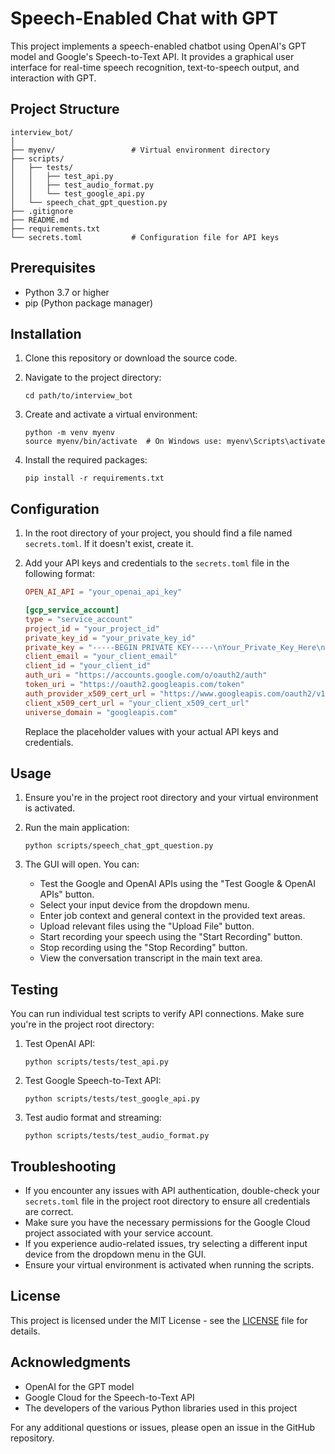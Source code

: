 # Speech-Enabled Chat with GPT

This project implements a speech-enabled chatbot using OpenAI's GPT model and Google's Speech-to-Text API. It provides a graphical user interface for real-time speech recognition, text-to-speech output, and interaction with GPT.

## Project Structure

```
interview_bot/
│
├── myenv/                 # Virtual environment directory
├── scripts/
│   ├── tests/
│   │   ├── test_api.py
│   │   ├── test_audio_format.py
│   │   └── test_google_api.py
│   └── speech_chat_gpt_question.py
├── .gitignore
├── README.md
├── requirements.txt
└── secrets.toml           # Configuration file for API keys
```

## Prerequisites

- Python 3.7 or higher
- pip (Python package manager)

## Installation

1. Clone this repository or download the source code.

2. Navigate to the project directory:
   ```
   cd path/to/interview_bot
   ```

3. Create and activate a virtual environment:
   ```
   python -m venv myenv
   source myenv/bin/activate  # On Windows use: myenv\Scripts\activate
   ```

4. Install the required packages:
   ```
   pip install -r requirements.txt
   ```

## Configuration

1. In the root directory of your project, you should find a file named `secrets.toml`. If it doesn't exist, create it.

2. Add your API keys and credentials to the `secrets.toml` file in the following format:

   ```toml
   OPEN_AI_API = "your_openai_api_key"

   [gcp_service_account]
   type = "service_account"
   project_id = "your_project_id"
   private_key_id = "your_private_key_id"
   private_key = "-----BEGIN PRIVATE KEY-----\nYour_Private_Key_Here\n-----END PRIVATE KEY-----\n"
   client_email = "your_client_email"
   client_id = "your_client_id"
   auth_uri = "https://accounts.google.com/o/oauth2/auth"
   token_uri = "https://oauth2.googleapis.com/token"
   auth_provider_x509_cert_url = "https://www.googleapis.com/oauth2/v1/certs"
   client_x509_cert_url = "your_client_x509_cert_url"
   universe_domain = "googleapis.com"
   ```

   Replace the placeholder values with your actual API keys and credentials.

## Usage

1. Ensure you're in the project root directory and your virtual environment is activated.

2. Run the main application:
   ```
   python scripts/speech_chat_gpt_question.py
   ```

3. The GUI will open. You can:
   - Test the Google and OpenAI APIs using the "Test Google & OpenAI APIs" button.
   - Select your input device from the dropdown menu.
   - Enter job context and general context in the provided text areas.
   - Upload relevant files using the "Upload File" button.
   - Start recording your speech using the "Start Recording" button.
   - Stop recording using the "Stop Recording" button.
   - View the conversation transcript in the main text area.

## Testing

You can run individual test scripts to verify API connections. Make sure you're in the project root directory:

1. Test OpenAI API:
   ```
   python scripts/tests/test_api.py
   ```

2. Test Google Speech-to-Text API:
   ```
   python scripts/tests/test_google_api.py
   ```

3. Test audio format and streaming:
   ```
   python scripts/tests/test_audio_format.py
   ```

## Troubleshooting

- If you encounter any issues with API authentication, double-check your `secrets.toml` file in the project root directory to ensure all credentials are correct.
- Make sure you have the necessary permissions for the Google Cloud project associated with your service account.
- If you experience audio-related issues, try selecting a different input device from the dropdown menu in the GUI.
- Ensure your virtual environment is activated when running the scripts.

## License

This project is licensed under the MIT License - see the [LICENSE](LICENSE) file for details.

## Acknowledgments

- OpenAI for the GPT model
- Google Cloud for the Speech-to-Text API
- The developers of the various Python libraries used in this project

For any additional questions or issues, please open an issue in the GitHub repository.